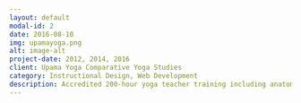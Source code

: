 ```yaml
---
layout: default
modal-id: 2
date: 2016-08-10
img: upamayoga.png
alt: image-alt
project-date: 2012, 2014, 2016
client: Upama Yoga Comparative Yoga Studies
category: Instructional Design, Web Development
description: Accredited 200-hour yoga teacher training including anatomy, physiology, Sanksrit, philosophy, cultural history, and various schools of practice. Project included a re-design in response to assessment and marketing research, which resulted in a more streamlined, modular offering. This increased the potential customer-base to include existing teachers who may have needed additional education in one or more topics. Examples of the [module content](/assets/UpamaYogaModularSyllabus.pdf) and [a detailed course catalog](/assets/UpamaYogaCatalog.pdf) are linked here.
---
```

